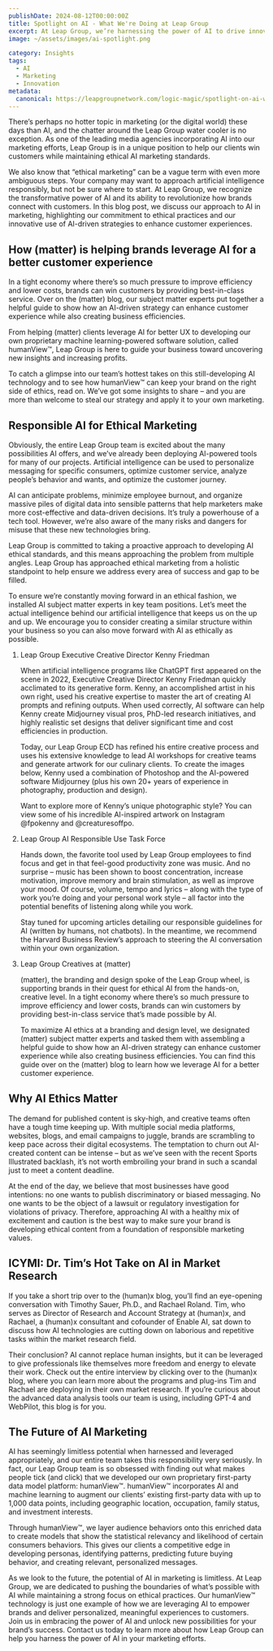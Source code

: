 ```yaml
---
publishDate: 2024-08-12T00:00:00Z
title: Spotlight on AI - What We're Doing at Leap Group
excerpt: At Leap Group, we’re harnessing the power of AI to drive innovation and deliver more impactful marketing solutions.
image: ~/assets/images/ai-spotlight.png

category: Insights
tags:
  - AI
  - Marketing
  - Innovation
metadata:
  canonical: https://leapgroupnetwork.com/logic-magic/spotlight-on-ai-what-were-doing-at-leap-group/
---
```


There’s perhaps no hotter topic in marketing (or the digital world) these days than AI, and the chatter around the Leap Group water cooler is no exception. As one of the leading media agencies incorporating AI into our marketing efforts, Leap Group is in a unique position to help our clients win customers while maintaining ethical AI marketing standards. 

We also know that “ethical marketing” can be a vague term with even more ambiguous steps. Your company may want to approach artificial intelligence responsibly, but not be sure where to start. At Leap Group, we recognize the transformative power of AI and its ability to revolutionize how brands connect with customers. In this blog post, we discuss our approach to AI in marketing, highlighting our commitment to ethical practices and our innovative use of AI-driven strategies to enhance customer experiences. 

## How (matter) is helping brands leverage AI for a better customer experience

In a tight economy where there’s so much pressure to improve efficiency and lower costs, brands can win customers by providing best-in-class service. Over on the (matter) blog, our subject matter experts put together a helpful guide to show how an AI-driven strategy can enhance customer experience while also creating business efficiencies. 

From helping (matter) clients leverage AI for better UX to developing our own proprietary machine learning-powered software solution, called humanView™, Leap Group is here to guide your business toward uncovering new insights and increasing profits.  

To catch a glimpse into our team’s hottest takes on this still-developing AI technology and to see how humanView™ can keep your brand on the right side of ethics, read on. We’ve got some insights to share – and you are more than welcome to steal our strategy and apply it to your own marketing. 

## Responsible AI for Ethical Marketing

Obviously, the entire Leap Group team is excited about the many possibilities AI offers, and we’ve already been deploying AI-powered tools for many of our projects. Artificial intelligence can be used to personalize messaging for specific consumers, optimize customer service, analyze people’s behavior and wants, and optimize the customer journey.  

AI can anticipate problems, minimize employee burnout, and organize massive piles of digital data into sensible patterns that help marketers make more cost-effective and data-driven decisions. It’s truly a powerhouse of a tech tool. However, we’re also aware of the many risks and dangers for misuse that these new technologies bring.  

Leap Group is committed to taking a proactive approach to developing AI ethical standards, and this means approaching the problem from multiple angles. Leap Group has approached ethical marketing from a holistic standpoint to help ensure we address every area of success and gap to be filled. 

To ensure we’re constantly moving forward in an ethical fashion, we installed AI subject matter experts in key team positions. Let’s meet the actual intelligence behind our artificial intelligence that keeps us on the up and up. We encourage you to consider creating a similar structure within your business so you can also move forward with AI as ethically as possible. 

1. Leap Group Executive Creative Director Kenny Friedman
    
    When artificial intelligence programs like ChatGPT first appeared on the scene in 2022, Executive Creative Director Kenny Friedman quickly acclimated to its generative form. Kenny, an accomplished artist in his own right, used his creative expertise to master the art of creating AI prompts and refining outputs. When used correctly, AI software can help Kenny create Midjourney visual pros, PhD-led research initiatives, and highly realistic set designs that deliver significant time and cost efficiencies in production.  

    Today, our Leap Group ECD has refined his entire creative process and uses his extensive knowledge to lead AI workshops for creative teams and generate artwork for our culinary clients. To create the images below, Kenny used a combination of Photoshop and the AI-powered software Midjourney (plus his own 20+ years of experience in photography, production and design). 


    Want to explore more of Kenny’s unique photographic style? You can view some of his incredible AI-inspired artwork on Instagram @fpokenny and @creaturesoffpo. 

2.  Leap Group AI Responsible Use Task Force

    Hands down, the favorite tool used by Leap Group employees to find focus and get in that feel-good productivity zone was music. And no surprise – music has been shown to boost concentration, increase motivation, improve memory and brain stimulation, as well as improve your mood. Of course, volume, tempo and lyrics – along with the type of work you’re doing and your personal work style – all factor into the potential benefits of listening along while you work. 


    Stay tuned for upcoming articles detailing our responsible guidelines for AI (written by humans, not chatbots). In the meantime, we recommend the Harvard Business Review’s approach to steering the AI conversation within your own organization. 

3.  Leap Group Creatives at (matter)

    (matter), the branding and design spoke of the Leap Group wheel, is supporting brands in their quest for ethical AI from the hands-on, creative level. In a tight economy where there’s so much pressure to improve efficiency and lower costs, brands can win customers by providing best-in-class service that’s made possible by AI.  

    To maximize AI ethics at a branding and design level, we designated (matter) subject matter experts and tasked them with assembling a helpful guide to show how an AI-driven strategy can enhance customer experience while also creating business efficiencies. You can find this guide over on the (matter) blog to learn how we leverage AI for a better customer experience. 

## Why AI Ethics Matter 

The demand for published content is sky-high, and creative teams often have a tough time keeping up. With multiple social media platforms, websites, blogs, and email campaigns to juggle, brands are scrambling to keep pace across their digital ecosystems. The temptation to churn out AI-created content can be intense – but as we’ve seen with the recent Sports Illustrated backlash, it’s not worth embroiling your brand in such a scandal just to meet a content deadline. 

At the end of the day, we believe that most businesses have good intentions: no one wants to publish discriminatory or biased messaging. No one wants to be the object of a lawsuit or regulatory investigation for violations of privacy. Therefore, approaching AI with a healthy mix of excitement and caution is the best way to make sure your brand is developing ethical content from a foundation of responsible marketing values. 

## ICYMI: Dr. Tim’s Hot Take on AI in Market Research 

If you take a short trip over to the (human)x blog, you’ll find an eye-opening conversation with Timothy Sauer, Ph.D., and Rachael Roland. Tim, who serves as Director of Research and Account Strategy at (human)x, and Rachael, a (human)x consultant and cofounder of Enable AI, sat down to discuss how AI technologies are cutting down on laborious and repetitive tasks within the market research field.  

Their conclusion? AI cannot replace human insights, but it can be leveraged to give professionals like themselves more freedom and energy to elevate their work. Check out the entire interview by clicking over to the (human)x blog, where you can learn more about the programs and plug-ins Tim and Rachael are deploying in their own market research. If you’re curious about the advanced data analysis tools our team is using, including GPT-4 and WebPilot, this blog is for you. 

## The Future of AI Marketing

AI has seemingly limitless potential when harnessed and leveraged appropriately, and our entire team takes this responsibility very seriously. In fact, our Leap Group team is so obsessed with finding out what makes people tick (and click) that we developed our own proprietary first-party data model platform: humanView™. humanView™ incorporates AI and machine learning to augment our clients’ existing first-party data with up to 1,000 data points, including geographic location, occupation, family status, and investment interests.

Through humanView™, we layer audience behaviors onto this enriched data to create models that show the statistical relevancy and likelihood of certain consumers behaviors. This gives our clients a competitive edge in developing personas, identifying patterns, predicting future buying behavior, and creating relevant, personalized messages. 

As we look to the future, the potential of AI in marketing is limitless. At Leap Group, we are dedicated to pushing the boundaries of what’s possible with AI while maintaining a strong focus on ethical practices. Our humanView™ technology is just one example of how we are leveraging AI to empower brands and deliver personalized, meaningful experiences to customers. Join us in embracing the power of AI and unlock new possibilities for your brand’s success. Contact us today to learn more about how Leap Group can help you harness the power of AI in your marketing efforts.  